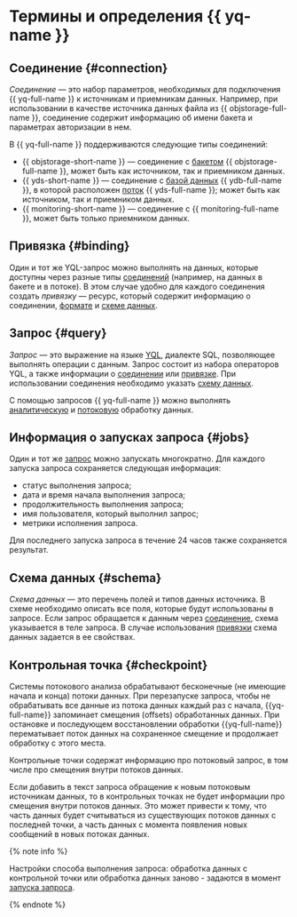 # Термины и определения {{ yq-name }}

## Соединение {#connection}

_Соединение_ — это набор параметров, необходимых для подключения {{ yq-full-name }} к источникам и приемникам данных. Например, при использовании в качестве источника данных файла из {{ objstorage-full-name }}, соединение содержит информацию об имени бакета и параметрах авторизации в нем.

В {{ yq-full-name }} поддерживаются следующие типы соединений:

* {{ objstorage-short-name }} — соединение с [бакетом](../../storage/concepts/bucket.md) {{ objstorage-full-name }}, может быть как источником, так и приемником данных.
* {{ yds-short-name }} — соединение с [базой данных](../../ydb/concepts/resources.md#database) {{ ydb-full-name }}, в которой расположен [поток](../../data-streams/concepts/glossary.md#stream-concepts) {{ yds-full-name }}; может быть как источником, так и приемником данных.
* {{ monitoring-short-name }} — соединение с {{ monitoring-full-name }}, может быть только приемником данных.

## Привязка {#binding}

Один и тот же YQL-запрос можно выполнять на данных, которые доступны через разные типы [соединений](#connection) (например, на данных в бакете и в потоке). В этом случае удобно для каждого соединения создать _привязку_ — ресурс, который содержит информацию о соединении, [формате](../sources-and-sinks/formats.md) и [схеме данных](#schema).

## Запрос {#query}

_Запрос_ — это выражение на языке [YQL](https://ydb.tech/ru/docs/yql/reference/syntax/), диалекте SQL, позволяющее выполнять операции с данным. Запрос состоит из набора операторов YQL, а также информации о [соединении](#connection) или [привязке](#binding). При использовании соединения необходимо указать [схему данных](#schema).

С помощью запросов {{ yq-full-name }} можно выполнять [аналитическую](batch-processing.md) и [потоковую](./stream-processing.md) обработку данных.

## Информация о запусках запроса {#jobs}

Один и тот же [запрос](#query) можно запускать многократно. Для каждого запуска запроса сохраняется следующая информация:

* статус выполнения запроса;
* дата и время начала выполнения запроса;
* продолжительность выполнения запроса;
* имя пользователя, который выполнил запрос;
* метрики исполнения запроса.

Для последнего запуска запроса в течение 24 часов также сохраняется результат.

## Схема данных {#schema}

_Схема данных_ — это перечень полей и типов данных источника. В схеме необходимо описать все поля, которые будут использованы в запросе. Если запрос обращается к данным через [соединение](#connection), схема указывается в теле запроса. В случае использования [привязки](#binding) схема данных задается в ее свойствах.

## Контрольная точка {#checkpoint}

Системы потокового анализа обрабатывают бесконечные (не имеющие начала и конца) потоки данных. При перезапуске запроса, чтобы не обрабатывать все данные из потока данных каждый раз с начала, {{yq-full-name}} запоминает смещения (offsets) обработанных данных. При остановке и последующем восстановлении обработки {{yq-full-name}} перематывает поток данных на сохраненное смещение и продолжает обработку с этого места.

Контрольные точки содержат информацию про потоковый запрос, в том числе про смещения внутри потоков данных.

Если добавить в текст запроса обращение к новым потоковым источникам данных, то в контрольных точках не будет информации про смещения внутри потоков данных. Это может привести к тому, что часть данных будет считываться из существующих потоков данных с последней точки, а часть данных с момента появления новых сообщений в новых потоках данных.

{% note info %}

Настройки способа выполнения запроса: обработка данных с контрольной точки или обработка данных заново - задаются в момент [запуска запроса](../operations/query.md#run).

{% endnote %}
